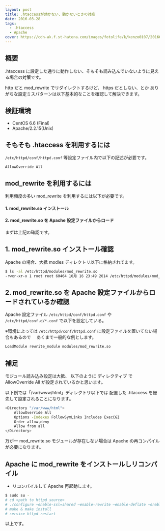 ```yaml
---
layout: post
title: .htaccessが効かない、動かないときの対処
date: 2016-03-28
tags:
  - .htaccess
  - Apache
cover: https://cdn-ak.f.st-hatena.com/images/fotolife/k/kenzo0107/20160408/20160408141839.jpg
---
```


## 概要

.htaccess に設定した通りに動作しない、そもそも読み込んでいないように見える場合の対策です。

http だと mod_rewrite でリダイレクトするけど、 https だとしない、とか
ありがちな設定ミスパターンは以下基本的なことを確認して解決できます。

## 検証環境

- CentOS 6.6 (Final)
- Apache/2.2.15(Unix)

## そもそも .htaccess を利用するには

`/etc/httpd/conf/httpd.conf` 等設定ファイル内で以下の記述が必要です。

```
AllowOverride All
```

## mod_rewrite を利用するには

利用頻度の多い mod_rewrite を利用するには以下が必要です。

#### 1. mod_rewrite.so インストール

#### 2. mod_rewrite.so を Apache 設定ファイルからロード

まずは上記の確認です。

## 1. mod_rewrite.so インストール確認

Apache の場合、大抵 modles ディレクトリ以下に格納されてます。

```sh
$ ls -al /etc/httpd/modules/mod_rewrite.so
-rwxr-xr-x 1 root root 60464 10月 16 23:49 2014 /etc/httpd/modules/mod_rewrite.so
```

## 2. mod_rewrite.so を Apache 設定ファイルからロードされているか確認

Apache 設定ファイル
`/etc/httpd/conf/httpd.conf` や `/etc/httpd/conf.d/*.conf` で以下を設定している。

※環境によっては `/etc/httpd/conf/httpd.conf` に設定ファイルを置いてない場合もあるので
　あくまで一般的な例とします。

```sh
LoadModule rewrite_module modules/mod_rewrite.so
```

## 補足

モジュール読み込み設定は大抵、
以下のように <Directory> ディレクティブ で AllowOverride All が設定されているかと思います。

以下例では「/var/www/html」ディレクトリ以下では 配置した .htaccess を優先して設定されることになります。

```sh
<Directory "/var/www/html">
    AllowOverride All
    Options -Indexes FollowSymLinks Includes ExecCGI
    Order allow,deny
    Allow from all
</Directory>
```

万が一 mod_rewrite.so モジュールが存在しない場合は Apache の再コンパイルが必要になります。

## Apache に mod_rewrite をインストールしリコンパイル

- リコンパイルして Apache 再起動します。

```sh
$ sudo su -
# cd <path to httpd source>
# ./configure –enable-ssl=shared –enable-rewrite –enable-deflate –enable-headers –enable-so
# make & make install
# service httpd restart
```

以上です。
